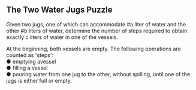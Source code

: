 ## The Two Water Jugs Puzzle
 Given two jugs, one of which can accommodate #a liter of water and the other #b liters of
 water, determine the number of steps required to obtain exactly c liters of water in one of
 the vessels.
 
 At the beginning, both vessels are empty. The following operations are counted as 'steps':  
 ● emptying avessel  
 ● filling a vessel  
 ● pouring water from one jug to the other, without spilling, until one of the jugs is either full or empty.
